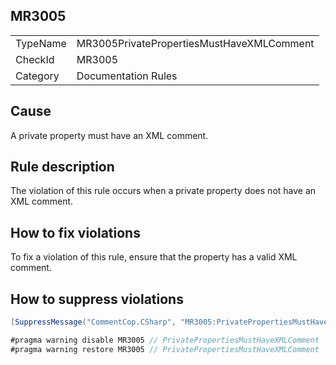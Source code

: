 ## MR3005

<table>
<tr>
  <td>TypeName</td>
  <td>MR3005PrivatePropertiesMustHaveXMLComment</td>
</tr>
<tr>
  <td>CheckId</td>
  <td>MR3005</td>
</tr>
<tr>
  <td>Category</td>
  <td>Documentation Rules</td>
</tr>
</table>

## Cause

A private property must have an XML comment.

## Rule description

The violation of this rule occurs when a private property does not have an XML comment.

## How to fix violations

To fix a violation of this rule, ensure that the property has a valid XML comment.

## How to suppress violations

```csharp
[SuppressMessage("CommentCop.CSharp", "MR3005:PrivatePropertiesMustHaveXMLComment", Justification = "Reviewed.")]
```

```csharp
#pragma warning disable MR3005 // PrivatePropertiesMustHaveXMLComment
#pragma warning restore MR3005 // PrivatePropertiesMustHaveXMLComment
```